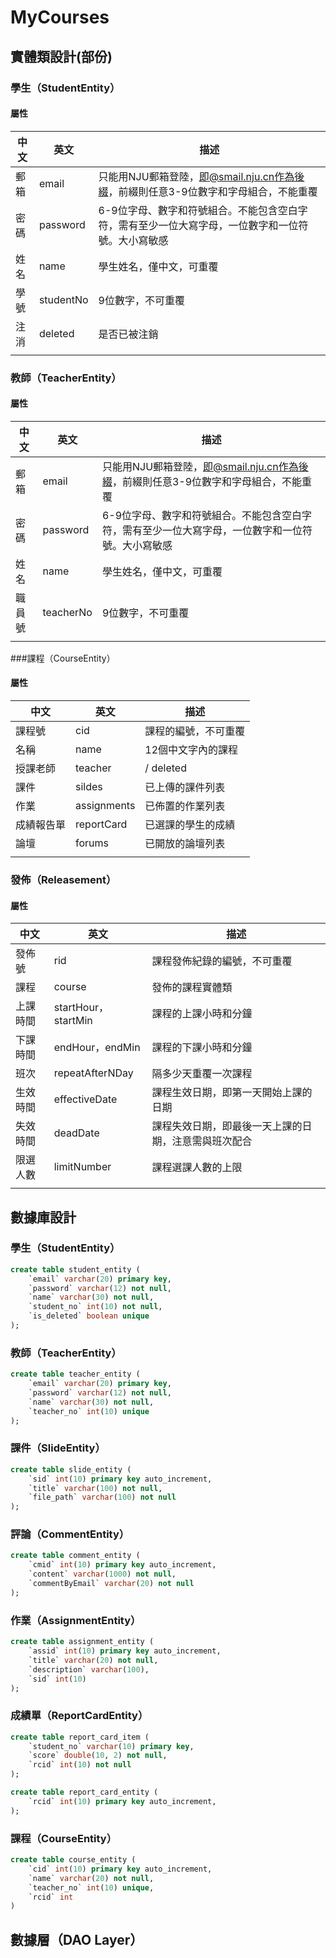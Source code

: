 # MyCourses

## 實體類設計(部份)

### 學生（StudentEntity）

#### 屬性

| 中文 | 英文      | 描述                                                         |
| ---- | --------- | ------------------------------------------------------------ |
| 郵箱 | email     | 只能用NJU郵箱登陸，即@smail.nju.cn作為後綴，前綴則任意3-9位數字和字母組合，不能重覆 |
| 密碼 | password  | 6-9位字母、數字和符號組合。不能包含空白字符，需有至少一位大寫字母，一位數字和一位符號。大小寫敏感 |
| 姓名 | name      | 學生姓名，僅中文，可重覆                                     |
| 學號 | studentNo | 9位數字，不可重覆                                            |
| 注消 | deleted   | 是否已被注銷                                                 |
|      |           |                                                              |

### 教師（TeacherEntity）

#### 屬性

| 中文   | 英文      | 描述                                                         |
| ------ | --------- | ------------------------------------------------------------ |
| 郵箱   | email     | 只能用NJU郵箱登陸，即@smail.nju.cn作為後綴，前綴則任意3-9位數字和字母組合，不能重覆 |
| 密碼   | password  | 6-9位字母、數字和符號組合。不能包含空白字符，需有至少一位大寫字母，一位數字和一位符號。大小寫敏感 |
| 姓名   | name      | 學生姓名，僅中文，可重覆                                     |
| 職員號 | teacherNo | 9位數字，不可重覆                                            |
|        |           |                                                              |

###課程（CourseEntity）

#### 屬性

| 中文       | 英文        | 描述                 |
| ---------- | ----------- | -------------------- |
| 課程號     | cid         | 課程的編號，不可重覆 |
| 名稱       | name        | 12個中文字內的課程   |
| 授課老師   | teacher     | / deleted            |
| 課件       | sildes      | 已上傳的課件列表     |
| 作業       | assignments | 已佈置的作業列表     |
| 成績報告單 | reportCard  | 已選課的學生的成績   |
| 論壇       | forums      | 已開放的論壇列表     |
|            |             |                      |

### 發佈（Releasement）

#### 屬性

| 中文     | 英文                | 描述                                                 |
| -------- | ------------------- | ---------------------------------------------------- |
| 發佈號   | rid                 | 課程發佈紀錄的編號，不可重覆                         |
| 課程     | course              | 發佈的課程實體類                                     |
| 上課時間 | startHour，startMin | 課程的上課小時和分鐘                                 |
| 下課時間 | endHour，endMin     | 課程的下課小時和分鐘                                 |
| 班次     | repeatAfterNDay     | 隔多少天重覆一次課程                                 |
| 生效時間 | effectiveDate       | 課程生效日期，即第一天開始上課的日期                 |
| 失效時間 | deadDate            | 課程失效日期，即最後一天上課的日期，注意需與班次配合 |
| 限選人數 | limitNumber         | 課程選課人數的上限                                   |
|          |                     |                                                      |

## 數據庫設計

### 學生（StudentEntity）

```sql
create table student_entity (
	`email` varchar(20) primary key,
    `password` varchar(12) not null,
    `name` varchar(30) not null,
    `student_no` int(10) not null,
    `is_deleted` boolean unique
);
```



### 教師（TeacherEntity）

```sql
create table teacher_entity (
	`email` varchar(20) primary key,
    `password` varchar(12) not null,
    `name` varchar(30) not null,
    `teacher_no` int(10) unique
);
```



### 課件（SlideEntity）

```sql
create table slide_entity (
	`sid` int(10) primary key auto_increment,
    `title` varchar(100) not null, 
    `file_path` varchar(100) not null
);
```



### 評論（CommentEntity）

```sql
create table comment_entity (
    `cmid` int(10) primary key auto_increment,
    `content` varchar(1000) not null,
    `commentByEmail` varchar(20) not null
);
```



###  作業（AssignmentEntity）

```sql
create table assignment_entity (
	`assid` int(10) primary key auto_increment,
    `title` varchar(20) not null,
    `description` varchar(100),
    `sid` int(10)
);
```



###  成績單（ReportCardEntity）

```sql
create table report_card_item (
	`student_no` varchar(10) primary key,
    `score` double(10, 2) not null,
    `rcid` int(10) not null
);

create table report_card_entity (
	`rcid` int(10) primary key auto_increment,
);
```



### 課程（CourseEntity）

```sql
create table course_entity (
	`cid` int(10) primary key auto_increment,
    `name` varchar(20) not null,
    `teacher_no` int(10) unique,
    `rcid` int
)
```



## 數據層（DAO Layer）
